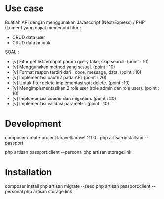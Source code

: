 # Use case
Buatlah API dengan menggunakan Javasccript (Next/Express) / PHP (Lumen) yang dapat memenuhi fitur : 
- CRUD data user
- CRUD data produk 

SOAL :  
- [v] Fitur get list terdapat param query take, skip search. (point : 10)
- [v] Menggunakan method yang sesuai. (point : 10) 
- [v] Format respon terdiri dari : code, message, data. (point : 10) 
- [v] Implementasi oauth2 pada API. (point : 20)
- [v] Untuk fitur delete implementasi soft delete. (point : 10) 
- [v] Mengimplementasikan 2 role user (role admin dan role user). (point : 10) 
- [v] Implementasi seeder dan migration. (point : 20)
- [v] Implementasi validasi parameter. (point : 10)

# Development

composer create-project laravel/laravel:^11.0 .
php artisan install:api --passport
<!-- php artisan passport:keys -->
php artisan passport:client --personal
php artisan storage:link

# Installation

composer install
php artisan migrate --seed
php artisan passport:client --personal
php artisan storage:link
